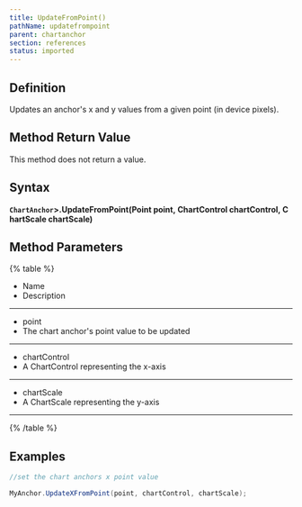 ```yaml
---
title: UpdateFromPoint()
pathName: updatefrompoint
parent: chartanchor
section: references
status: imported
---
```


## Definition

Updates an anchor's x and y values from a given point (in device pixels).

## Method Return Value

This method does not return a value.

## Syntax

**`ChartAnchor`>.UpdateFromPoint(Point point, ChartControl chartControl, ChartScale chartScale)**

## Method Parameters

{% table %}

* Name
* Description

---

* point
* The chart anchor's point value to be updated

___

* chartControl
* A ChartControl representing the x-axis

---

* chartScale
* A ChartScale representing the y-axis

---

{% /table %}

## Examples

```cs
//set the chart anchors x point value

MyAnchor.UpdateXFromPoint(point, chartControl, chartScale);
```

